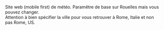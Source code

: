 Site web (mobile first) de météo. Paramêtre de base sur Rouelles mais vous pouvez changer.  
Attention à bien spécifier la ville pour vous retrouver à Rome, Italie et non pas Rome, US.